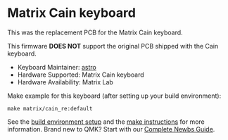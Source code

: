 # Matrix Cain keyboard

This was the replacement PCB for the Matrix Cain keyboard. 

This firmware **DOES NOT** support the original PCB shipped with the Cain keyboard.

* Keyboard Maintainer: [astro](https://github.com/yulei)
* Hardware Supported: Matrix Cain keyboard
* Hardware Availability: Matrix Lab

Make example for this keyboard (after setting up your build environment):

    make matrix/cain_re:default

See the [build environment setup](https://docs.qmk.fm/#/getting_started_build_tools) and the [make instructions](https://docs.qmk.fm/#/getting_started_make_guide) for more information. Brand new to QMK? Start with our [Complete Newbs Guide](https://docs.qmk.fm/#/newbs).
